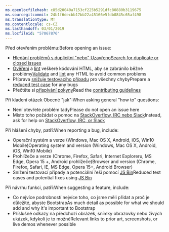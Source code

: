```yaml
---
ms.openlocfilehash: c85d20040a7153cf225b5291dfc80880b3119675
ms.sourcegitcommit: 24b1f6decbb17bb22a45166e5fdb0845c65af498
ms.translationtype: MT
ms.contentlocale: cs-CZ
ms.lasthandoff: 03/01/2019
ms.locfileid: "57067876"
---
```

<span data-ttu-id="de165-101">Před otevřením problému:</span><span class="sxs-lookup"><span data-stu-id="de165-101">Before opening an issue:</span></span>

- [<span data-ttu-id="de165-102">Hledání problémů s duplicitní "nebo" Uzavřeno</span><span class="sxs-lookup"><span data-stu-id="de165-102">Search for duplicate or closed issues</span></span>](https://github.com/twbs/bootstrap/issues?utf8=%E2%9C%93&q=is%3Aissue)
- <span data-ttu-id="de165-103">[Ověření](http://validator.w3.org/nu/) a [lint](https://github.com/twbs/bootlint#in-the-browser) veškeré kódování HTML, aby se zabránilo běžné problémy</span><span class="sxs-lookup"><span data-stu-id="de165-103">[Validate](http://validator.w3.org/nu/) and [lint](https://github.com/twbs/bootlint#in-the-browser) any HTML to avoid common problems</span></span>
- <span data-ttu-id="de165-104">Příprava [snižuje testovacího případu](https://css-tricks.com/reduced-test-cases/) pro všechny chyby</span><span class="sxs-lookup"><span data-stu-id="de165-104">Prepare a [reduced test case](https://css-tricks.com/reduced-test-cases/) for any bugs</span></span>
- <span data-ttu-id="de165-105">Přečtěte si [přispívání pokyny](https://github.com/twbs/bootstrap/blob/master/CONTRIBUTING.md)</span><span class="sxs-lookup"><span data-stu-id="de165-105">Read the [contributing guidelines](https://github.com/twbs/bootstrap/blob/master/CONTRIBUTING.md)</span></span>

<span data-ttu-id="de165-106">Při kladení otázek Obecné "jak":</span><span class="sxs-lookup"><span data-stu-id="de165-106">When asking general "how to" questions:</span></span>

- <span data-ttu-id="de165-107">Není otevřete problém tady</span><span class="sxs-lookup"><span data-stu-id="de165-107">Please do not open an issue here</span></span>
- <span data-ttu-id="de165-108">Místo toho požádat o pomoc na [StackOverflow, IRC nebo Slack](https://github.com/twbs/bootstrap/blob/master/README.md#community)</span><span class="sxs-lookup"><span data-stu-id="de165-108">Instead, ask for help on [StackOverflow, IRC, or Slack](https://github.com/twbs/bootstrap/blob/master/README.md#community)</span></span>

<span data-ttu-id="de165-109">Při hlášení chyby, patří:</span><span class="sxs-lookup"><span data-stu-id="de165-109">When reporting a bug, include:</span></span>

- <span data-ttu-id="de165-110">Operační systém a verze (Windows, Mac OS X, Android, iOS, Win10 Mobile)</span><span class="sxs-lookup"><span data-stu-id="de165-110">Operating system and version (Windows, Mac OS X, Android, iOS, Win10 Mobile)</span></span>
- <span data-ttu-id="de165-111">Prohlížeče a verze (Chrome, Firefox, Safari, Internet Exploreru, MS Edge, Opera 15 +, Android prohlížeče)</span><span class="sxs-lookup"><span data-stu-id="de165-111">Browser and version (Chrome, Firefox, Safari, IE, MS Edge, Opera 15+, Android Browser)</span></span>
- <span data-ttu-id="de165-112">Snížení testovací případy a potenciální řeší pomocí [JS Bin](https://jsbin.com)</span><span class="sxs-lookup"><span data-stu-id="de165-112">Reduced test cases and potential fixes using [JS Bin](https://jsbin.com)</span></span>

<span data-ttu-id="de165-113">Při návrhu funkci, patří:</span><span class="sxs-lookup"><span data-stu-id="de165-113">When suggesting a feature, include:</span></span>

- <span data-ttu-id="de165-114">Co nejvíce podrobností nejvíce toho, co jsme měli přidat a proč je důležité, abyste Bootstrap</span><span class="sxs-lookup"><span data-stu-id="de165-114">As much detail as possible for what we should add and why it's important to Bootstrap</span></span>
- <span data-ttu-id="de165-115">Příslušné odkazy na předchozí obrázek, snímky obrazovky nebo živých ukázek, kdykoli je to možné</span><span class="sxs-lookup"><span data-stu-id="de165-115">Relevant links to prior art, screenshots, or live demos whenever possible</span></span>
